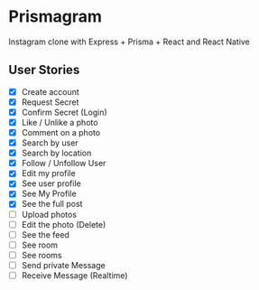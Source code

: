# Prismagram
Instagram clone with Express + Prisma + React and React Native

## User Stories

- [x] Create account
- [x] Request Secret
- [x] Confirm Secret (Login)
- [x] Like / Unlike a photo
- [x] Comment on a photo
- [x] Search by user
- [x] Search by location
- [x] Follow / Unfollow User
- [x] Edit my profile
- [x] See user profile
- [x] See My Profile
- [x] See the full post
- [ ] Upload photos
- [ ] Edit the photo (Delete)
- [ ] See the feed
- [ ] See room
- [ ] See rooms
- [ ] Send private Message
- [ ] Receive Message (Realtime)